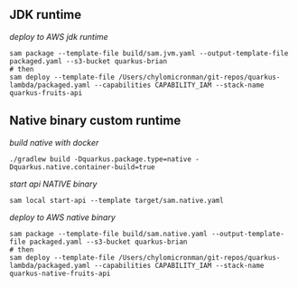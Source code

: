 


## JDK runtime

*deploy to AWS jdk runtime*
```
sam package --template-file build/sam.jvm.yaml --output-template-file packaged.yaml --s3-bucket quarkus-brian
# then
sam deploy --template-file /Users/chylomicronman/git-repos/quarkus-lambda/packaged.yaml --capabilities CAPABILITY_IAM --stack-name quarkus-fruits-api
```

## Native binary custom runtime

*build native with docker*
```
./gradlew build -Dquarkus.package.type=native -Dquarkus.native.container-build=true
```

*start api NATIVE binary*
```
sam local start-api --template target/sam.native.yaml
```

*deploy to AWS native binary*
```
sam package --template-file build/sam.native.yaml --output-template-file packaged.yaml --s3-bucket quarkus-brian
# then
sam deploy --template-file /Users/chylomicronman/git-repos/quarkus-lambda/packaged.yaml --capabilities CAPABILITY_IAM --stack-name quarkus-native-fruits-api
```